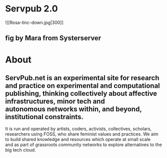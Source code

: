 # Servpub 2.0

![[Rosa-tinc-down.jpg|300]]

fig by Mara from Systerserver
---
# About
ServPub.net is an experimental site for research and practice on experimental and computational publishing, thinking collectively about affective infrastructures, minor tech and autonomous networks within, and beyond, institutional constraints.
---
It is run and operated by artists, coders, activists, collectives, scholars, researchers using FOSS, who share feminist values and practices. We aim to build shared knowledge and resources which operate at small scale and as part of grassroots community networks to explore alternatives to the big tech cloud.

